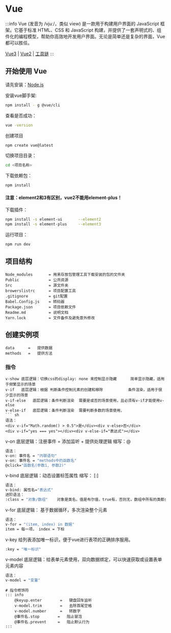 # Vue

:::info
Vue (发音为 /vjuː/，类似 view) 是一款用于构建用户界面的 JavaScript 框架。它基于标准 HTML、CSS 和 JavaScript 构建，并提供了一套声明式的、组件化的编程模型，帮助你高效地开发用户界面。无论是简单还是复杂的界面，Vue 都可以胜任。

[Vue3](https://cn.vuejs.org/)
| [Vue2](https://v2.cn.vuejs.org/)
| [工具链](https://cn.vuejs.org/guide/scaling-up/tooling.html)
:::

## 开始使用 Vue 

请先安装：[Node.js](https://nodejs.org/en)

安装vue脚手架:
```sh
npm install - g @vue/cli
```

查看是否成功：
```sh
vue -version
```

创建项目
```sh
npm create vue@latest
```

切换项目目录：
```sh
cd <项目名称>
```

下载依赖包：
```sh
npm install
```

#### 注意：element2和3有区别，vue2不能用element-plus！
下载插件：
```sh
npm install -s element-ui       --element2
npm install -s element-plus     --element3
```

运行项目：
```sh
npm run dev
```

## 项目结构

```text
Node_modules       = 用来存放包管理工具下载安装的包的文件夹
Public             = 公共资源
Src                = 源文件夹
browerslistrc      = 项目配置工具
.gitignore  	   = git配置
Babel.Config.js	   = 转码器
Package.json	   = 项目依赖文件
Readme.md 	       = 说明文档
Yarn.lock	       = 文件备件及避免意外修改
```
## 创建实例项
```text
data      =   提供数据
methods   =   提供方法

```

### 指令
```text
v-show 底层逻辑：切换css的display: none 来控制显示隐藏      简单显示隐藏，适用于频繁显示的场景
v-if   底层逻辑：根据 判断条件控制元素的创建和移除           条件渲染，适用于很少显示的场景
v-if-else   底层逻辑：条件判断渲染  需要是或否的场景使用，且必须有v-if才能使用v-else
v-else-if   底层逻辑：条件判断渲染  需要判断多数的场景使用，
``` sh 
语法：
<div v-if="Math.random() > 0.5">是</div><div v-else>否</div>
<div v-if="yes === yes"></div><div v-else-if="表达式"></div>
```
v-on        底层逻辑：注册事件 = 添加监听 + 提供处理逻辑    缩写：@
``` sh
语法：
v-on: 事件名 = "内联语句"
v-on: 事件名 = "methods中的函数名"
@click="函数名(参数1, 参数2)"   
```
v-bind      底层逻辑：动态设置标签属性                      缩写： [:]
```sh
语法：
v-bind: 属性名="表达式"
进阶语法：
:class = "对象/数组"    对象是类名，值是布尔值，true有，否则无，数组中所有的类都会被添加
```
v-for       底层逻辑： 基于数据循环，多次渲染整个元素
```sh
语法：
v-for = "(item, index) in 数据"
item = 每一项， index = 下标
```
v-key      给列表添加唯一标识，便于vue进行表项的正确排序服用。
```sh
:key = "唯一标识"
```
v-model     底层逻辑：给表单元素使用，双向数据绑定，可以快速获取或设置表单元素内容
```sh
语法：
v-model = "变量"
```


``` 
# 指令修饰符
::: info
    @keyup.enter        =   键盘回车监听
    v-model.trim        =   去除首尾空格
    v-model.number      =   转数字
    @事件名.stop        =   阻止冒泡
    @事件名.prevent     =   阻止默认行为
:::

